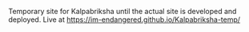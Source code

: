 Temporary site for Kalpabriksha until the actual site is developed and deployed.
Live at https://im-endangered.github.io/Kalpabriksha-temp/ 
